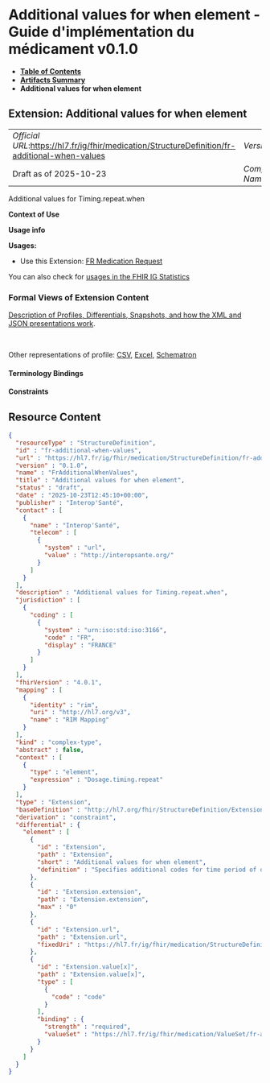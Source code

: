 # Additional values for when element - Guide d'implémentation du médicament v0.1.0

* [**Table of Contents**](toc.md)
* [**Artifacts Summary**](artifacts.md)
* **Additional values for when element**

## Extension: Additional values for when element 

| | |
| :--- | :--- |
| *Official URL*:https://hl7.fr/ig/fhir/medication/StructureDefinition/fr-additional-when-values | *Version*:0.1.0 |
| Draft as of 2025-10-23 | *Computable Name*:FrAdditionalWhenValues |

Additional values for Timing.repeat.when

**Context of Use**

**Usage info**

**Usages:**

* Use this Extension: [FR Medication Request](StructureDefinition-fr-medicationrequest.md)

You can also check for [usages in the FHIR IG Statistics](https://packages2.fhir.org/xig/hl7.fhir.fr.medication|current/StructureDefinition/fr-additional-when-values)

### Formal Views of Extension Content

 [Description of Profiles, Differentials, Snapshots, and how the XML and JSON presentations work](http://build.fhir.org/ig/FHIR/ig-guidance/readingIgs.html#structure-definitions). 

 

Other representations of profile: [CSV](StructureDefinition-fr-additional-when-values.csv), [Excel](StructureDefinition-fr-additional-when-values.xlsx), [Schematron](StructureDefinition-fr-additional-when-values.sch) 

#### Terminology Bindings

#### Constraints



## Resource Content

```json
{
  "resourceType" : "StructureDefinition",
  "id" : "fr-additional-when-values",
  "url" : "https://hl7.fr/ig/fhir/medication/StructureDefinition/fr-additional-when-values",
  "version" : "0.1.0",
  "name" : "FrAdditionalWhenValues",
  "title" : "Additional values for when element",
  "status" : "draft",
  "date" : "2025-10-23T12:45:10+00:00",
  "publisher" : "Interop'Santé",
  "contact" : [
    {
      "name" : "Interop'Santé",
      "telecom" : [
        {
          "system" : "url",
          "value" : "http://interopsante.org/"
        }
      ]
    }
  ],
  "description" : "Additional values for Timing.repeat.when",
  "jurisdiction" : [
    {
      "coding" : [
        {
          "system" : "urn:iso:std:iso:3166",
          "code" : "FR",
          "display" : "FRANCE"
        }
      ]
    }
  ],
  "fhirVersion" : "4.0.1",
  "mapping" : [
    {
      "identity" : "rim",
      "uri" : "http://hl7.org/v3",
      "name" : "RIM Mapping"
    }
  ],
  "kind" : "complex-type",
  "abstract" : false,
  "context" : [
    {
      "type" : "element",
      "expression" : "Dosage.timing.repeat"
    }
  ],
  "type" : "Extension",
  "baseDefinition" : "http://hl7.org/fhir/StructureDefinition/Extension",
  "derivation" : "constraint",
  "differential" : {
    "element" : [
      {
        "id" : "Extension",
        "path" : "Extension",
        "short" : "Additional values for when element",
        "definition" : "Specifies additional codes for time period of occurrence that are not in the event-timing value set"
      },
      {
        "id" : "Extension.extension",
        "path" : "Extension.extension",
        "max" : "0"
      },
      {
        "id" : "Extension.url",
        "path" : "Extension.url",
        "fixedUri" : "https://hl7.fr/ig/fhir/medication/StructureDefinition/fr-additional-when-values"
      },
      {
        "id" : "Extension.value[x]",
        "path" : "Extension.value[x]",
        "type" : [
          {
            "code" : "code"
          }
        ],
        "binding" : {
          "strength" : "required",
          "valueSet" : "https://hl7.fr/ig/fhir/medication/ValueSet/fr-additional-when-codes"
        }
      }
    ]
  }
}

```
